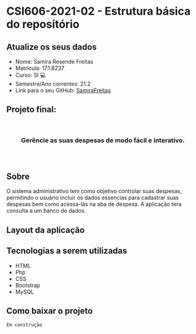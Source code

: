 # **CSI606-2021-02 - Estrutura básica do repositório**

## Atualize os seus dados

- Nome: Samira Resende Freitas 
- Matrícula: 17.1.8237
- Curso: SI 💻 
- Semestre/Ano correntes: 21.2
- Link para o seu GitHub: [SamiraFreitas](https://github.com/SamiraFreitas)

## Projeto final: 
<br>
<h3 align="center">
    Gerêncie as suas despesas de modo fácil e interativo. <h3>
<br>


## Sobre 
    
O sistema administrativo tem como objetivo controlar suas despesas, permitindo o usuário incluir os dados essencias para cadastrar suas despesas
bem como acessa-lás na aba de despesa. A aplicação tera consulta a um banco de dados.

## Layout da aplicação



##  Tecnologias a serem utilizadas
- HTML  
- Php
- CSS
- Bootstrap
- MySQL 
    
## Como baixar o projeto 

```bash
Em construção

```


